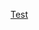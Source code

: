 [Test](https://editor.swagger.io/?url=https://raw.githubusercontent.com/jdegre/5GC_APIs/master/test/test.yaml)
